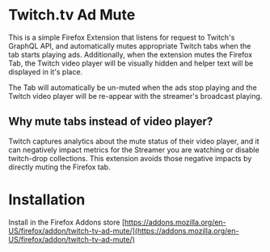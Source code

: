 # Twitch.tv Ad Mute

This is a simple Firefox Extension that listens for request to Twitch's GraphQL API, and automatically mutes appropriate Twitch tabs when the tab starts playing ads. Additionally, when the extension mutes the Firefox Tab, the Twitch video player will be visually hidden and helper text will be displayed in it's place. 

The Tab will automatically be un-muted when the ads stop playing and the Twitch video player will be re-appear with the streamer's broadcast playing.


## Why mute tabs instead of video player?

Twitch captures analytics about the mute status of their video player, and it can negatively impact metrics for the Streamer you are watching or disable twitch-drop collections. This extension avoids those negative impacts by directly muting the Firefox tab.


# Installation

Install in the Firefox Addons store [https://addons.mozilla.org/en-US/firefox/addon/twitch-tv-ad-mute/](https://addons.mozilla.org/en-US/firefox/addon/twitch-tv-ad-mute/)
